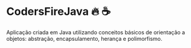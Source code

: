 # CodersFireJava :fire: :coffee:

Aplicação criada em Java utilizando conceitos básicos de orientação a objetos: abstração, encapsulamento, herança e polimorfismo.


